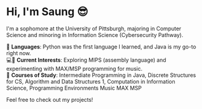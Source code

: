 # Hi, I'm Saung 😎

I'm a sophomore at the University of Pittsburgh, majoring in Computer Science and minoring in Information Science (Cybersecurity Pathway).

📘 **Languages**: Python was the first language I learned, and Java is my go-to right now.  
💻🎹 **Current Interests**: Exploring MIPS (assembly language) and experimenting with MAX/MSP programming for music.  
🚀 **Courses of Study**: Intermediate Programming in Java, Discrete Structures for CS, Algorithm and Data Structures 1, Computation in Information Science, Programming Environments Music MAX MSP

Feel free to check out my projects!

